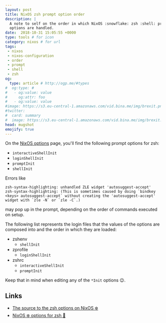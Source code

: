 ```yaml
---
layout: post
title: NixOS zsh prompt option order
description: |
  A note to self on the order in which NixOS :snowflake: zsh :shell: prompt
  options are handled.
date:  2018-10-31 15:05:55 +0000
type: tools # for icon
category: nixos # for url
tags:
 - nixos
 - nixos-configuration
 - order
 - prompt
 - shell
 - zsh
og:
  type: article # http://ogp.me/#types
#  og:type: #
#   - og:value: value
#     og:attr: foo
#   - og:value: value
#image: https://s3.eu-central-1.amazonaws.com/vid.bina.me/img/brexit.png
#twitter:
#  card: summary
#  image: https://s3.eu-central-1.amazonaws.com/vid.bina.me/img/brexit.png
head: mugshot
emojify: true
---
```


On the [NixOS options][nixos-options] page, you'll find the following prompt
options for zsh:

 - `interactiveShellInit`
 - `loginShellInit`
 - `promptInit`
 - `shellInit`

Errors like

```
zsh-syntax-highlighting: unhandled ZLE widget 'autosuggest-accept'
zsh-syntax-highlighting: (This is sometimes caused by doing `bindkey <keys> autosuggest-accept` without creating the 'autosuggest-accept' widget with `zle -N` or `zle -C`.)
```

may pop up in the prompt, depending on the order of commands executed on
setup.

The following list represents the login files that the values of the options
are composed into and the order in which they are loaded:

 - zshenv
   - `shellInit`
 - zprofile
   - `loginShellInit`
 - zshrc
   - `interactiveShellInit`
   - `promptInit`

Keep that in mind when editing any of the `*Init` options :wink:.

## Links

 - [The source to the zsh options on NixOS :snowflake:][nixos-zsh]
 - [NixOS :snowflake: options for zsh :shell:][nixos-options]

[nixos-zsh]: https://github.com/NixOS/nixos/blob/master/modules/programs/zsh/zsh.nix
[nixos-zsh]: https://nixos.org/releases/tmp/release-nixos-unstable-small/nixos-18.09pre134216.fbac1cbc065/unpack/nixos-18.09pre134216.fbac1cbc065/nixpkgs/nixos/modules/programs/zsh/zsh.nix
[nixos-options]: https://nixos.org/nixos/options.html#zsh.
